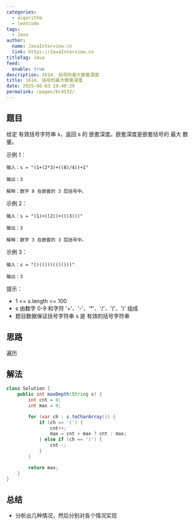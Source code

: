 ```yaml
---
categories: 
  - algorithm
  - leetcode
tags: 
  - Java
author: 
  name: JavaInterview.cn
  link: https://JavaInterview.cn
titleTag: Java
feed: 
  enable: true
description: 1614. 括号的最大嵌套深度
title: 1614. 括号的最大嵌套深度
date: 2025-06-03 19:40:29
permalink: /pages/bc4532/
---
```


## 题目

给定 有效括号字符串 s，返回 s 的 嵌套深度。嵌套深度是嵌套括号的 最大 数量。



示例 1：

    输入：s = "(1+(2*3)+((8)/4))+1"
    
    输出：3
    
    解释：数字 8 在嵌套的 3 层括号中。

示例 2：

    输入：s = "(1)+((2))+(((3)))"
    
    输出：3
    
    解释：数字 3 在嵌套的 3 层括号中。

示例 3：

    输入：s = "()(())((()()))"
    
    输出：3



提示：

* 1 <= s.length <= 100
* s 由数字 0-9 和字符 '+'、'-'、'*'、'/'、'('、')' 组成
* 题目数据保证括号字符串 s 是 有效的括号字符串
## 思路

遍历

## 解法
```java
class Solution {
    public int maxDepth(String s) {
        int cnt = 0;
        int max = 0;

        for (var ch : s.toCharArray()) {
            if (ch == '(') {
                cnt++;
                max = cnt > max ? cnt : max;
            } else if (ch == ')') {
                cnt--;
            }
        }

        return max;
    }
}

```

## 总结

- 分析出几种情况，然后分别对各个情况实现 
